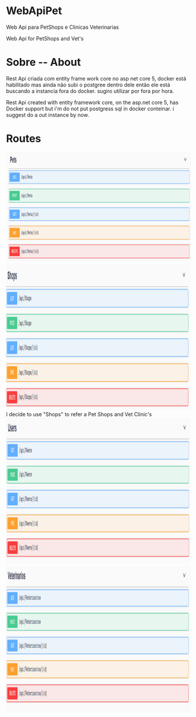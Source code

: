 # WebApiPet
Web Api para PetShops e Clinicas Veterinarias 

Web Api for PetShops and Vet's
# Sobre -- About
Rest Api criada com entity frame work core no asp net core 5, docker está habilitado mas ainda não subi o postgree dentro dele então ele está buscando a instancia fora do docker. sugiro utilizar por fora por hora. 

Rest Api created with entity framework core, on the asp.net core 5, has Docker support but i'm do not put postgress sql in docker conteinar. i suggest do a out instance by now.
# Routes 
<img src="./WebApiPet/Images/PetsRoutes.png" width="100%" height="300">


<img src="./WebApiPet/Images/Shops.png" width="100%" height="400">
I decide to use "Shops" to refer a Pet Shops and Vet Clinic's

<img src="./WebApiPet/Images/Users.png" width="100%" height="400">


<img src="./WebApiPet/Images/Vets.png" width="100%" height="400">
